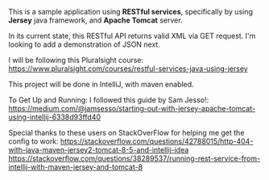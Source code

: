 This is a sample application using **RESTful services**, specifically
by using **Jersey** java framework, and **Apache Tomcat** server.

In its current state, this RESTful API returns valid XML via GET request. I'm looking to add a demonstration of JSON next.

I will be following this Pluralsight course:
https://www.pluralsight.com/courses/restful-services-java-using-jersey

This project will be done in IntelliJ, with maven enabled.

To Get Up and Running:
I followed this guide by Sam Jesso!:
https://medium.com/@jamsesso/starting-out-with-jersey-apache-tomcat-using-intellij-6338d93ffd40

Special thanks to these users on StackOverFlow for helping me get the config to work:
https://stackoverflow.com/questions/42788015/http-404-with-java-maven-jersey2-tomcat-8-5-and-intellij-idea
https://stackoverflow.com/questions/38289537/running-rest-service-from-intellij-with-maven-jersey-and-tomcat-8